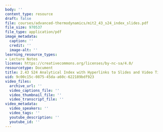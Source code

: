 ```yaml
---
body: ''
content_type: resource
draft: false
file: courses/advanced-thermodynamics/mit2_43_s24_index_slides.pdf
file_size: 970537
file_type: application/pdf
image_metadata:
  caption: ''
  credit: ''
  image-alt: ''
learning_resource_types:
- Lecture Notes
license: https://creativecommons.org/licenses/by-nc-sa/4.0/
resourcetype: Document
title: 2.43 S24 Analytical Index with Hyperlinks to Slides and Video Timestamps
uid: 9c00c15c-0875-45da-a60c-622189bdf923
video_files:
  archive_url: ''
  video_captions_file: ''
  video_thumbnail_file: ''
  video_transcript_file: ''
video_metadata:
  video_speakers: ''
  video_tags: ''
  youtube_description: ''
  youtube_id: ''
---
```

